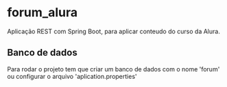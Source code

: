 # forum_alura
Aplicação REST com Spring Boot, para aplicar conteudo do curso da Alura.

## Banco de dados
Para rodar o projeto tem que criar um banco de dados com o nome 'forum' ou configurar o arquivo 'aplication.properties'

